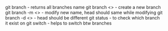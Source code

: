git branch - returns all branches name
git branch <> - create a new branch \
git branch -m <> - modify new name, head should same while modifying
git branch -d <> - head should be different 
git status - to check which branch it exist on
git switch - helps to switch btw branches
